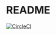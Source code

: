 # README
[![CircleCI](https://circleci.com/gh/meshumi/excavator.svg?style=svg&circle-token=d004535aba8efb0dd14cca15e2aac903e539c85b)](https://circleci.com/gh/meshumi/excavator)

